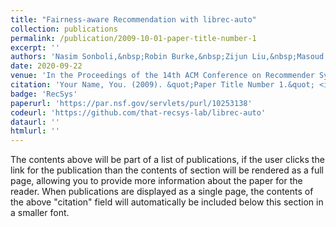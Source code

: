 ```yaml
---
title: "Fairness-aware Recommendation with librec-auto"
collection: publications
permalink: /publication/2009-10-01-paper-title-number-1
excerpt: ''
authors: 'Nasim Sonboli,&nbsp;Robin Burke,&nbsp;Zijun Liu,&nbsp;Masoud Mansoury'
date: 2020-09-22
venue: 'In the Proceedings of the 14th ACM Conference on Recommender Systems, 2020'
citation: 'Your Name, You. (2009). &quot;Paper Title Number 1.&quot; <i>Journal 1</i>. 1(1).'
badge: 'RecSys'
paperurl: 'https://par.nsf.gov/servlets/purl/10253138'
codeurl: 'https://github.com/that-recsys-lab/librec-auto'
dataurl: ''
htmlurl: ''
---
```


The contents above will be part of a list of publications, if the user clicks the link for the publication than the contents of section will be rendered as a full page, allowing you to provide more information about the paper for the reader. When publications are displayed as a single page, the contents of the above "citation" field will automatically be included below this section in a smaller font.
